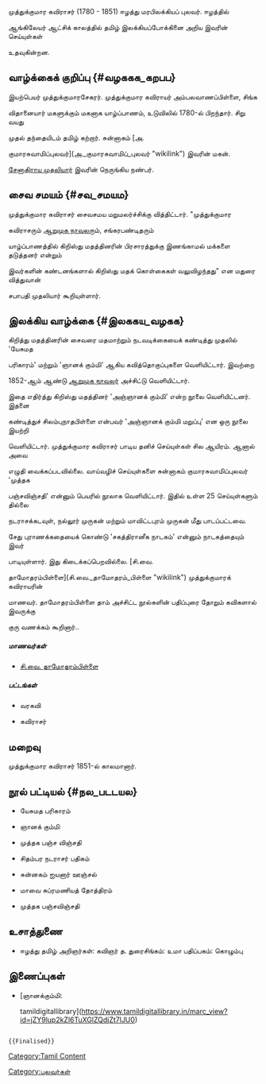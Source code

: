முத்துக்குமார கவிராசர் (1780 - 1851) ஈழத்து மரபிலக்கியப் புலவர். ஈழத்தில்
ஆங்கிலேயர் ஆட்சிக் காலத்தில் தமிழ் இலக்கியப்போக்கினை அறிய இவரின் செய்யுள்கள்
உதவுகின்றன.

## வாழ்க்கைக் குறிப்பு {#வழககக_கறபப}

இயற்பெயர் முத்துக்குமாரசேகரர். முத்துக்குமார கவிராயர் அம்பலவாணப்பிள்ளை, சிங்க
விதானையார் மகளுக்கும் மகனாக யாழ்ப்பாணம், உடுவிலில் 1780-ல் பிறந்தார். சிறு வயது
முதல் தந்தையிடம் தமிழ் கற்றார். சுன்னாகம் [அ.
குமாரசுவாமிப்புலவர்](அ._குமாரசுவாமிப்_புலவர் "wikilink") இவரின் மகன்.
[சேனாதிராய முதலியார்](சேனாதிராய_முதலியார் "wikilink") இவரின் நெருங்கிய நண்பர்.

## சைவ சமயம் {#சவ_சமயம}

முத்துக்குமார கவிராசர் சைவசமய மறுமலர்ச்சிக்கு வித்திட்டார். "முத்துக்குமார
கவிராசரும் [ஆறுமுக நாவலர](ஆறுமுக_நாவலர் "wikilink")ும், சங்கரபண்டிதரும்
யாழ்ப்பாணத்தில் கிறிஸ்து மதத்தினரின் பிரசாரத்துக்கு இணங்காமல் மக்களை தடுத்தனர் என்றும்
இவர்களின் கண்டனங்களால் கிறிஸ்து மதக் கொள்கைகள் வலுவிழந்தது" என மதுரை வித்துவான்
சபாபதி முதலியார் கூறியுள்ளார்.

## இலக்கிய வாழ்க்கை {#இலககய_வழகக}

கிறித்து மதத்தினரின் சைவரை மதமாற்றும் நடவடிக்கையைக் கண்டித்து முதலில் \'யேசுமத
பரிகாரம்\' மற்றும் \'ஞானக் கும்மி\' ஆகிய கவித்தொகுப்புகளை வெளியிட்டார். இவற்றை
1852-ஆம் ஆண்டு [ஆறுமுக நாவலர்](ஆறுமுக_நாவலர் "wikilink") அச்சிட்டு வெளியிட்டார்.
இதை எதிர்த்து கிறிஸ்து மதத்தினர் \'அஞ்ஞானக் கும்மி\' என்ற நூலை வெளியிட்டனர். இதனை
கண்டித்துச் சிலம்புநாதபிள்ளை என்பவர் \'அஞ்ஞானக் கும்மி மறுப்பு\' என ஒரு நூலை இயற்றி
வெளியிட்டார். முத்துக்குமார கவிராசர் பாடிய தனிச் செய்யுள்கள் சில ஆயிரம். ஆனால் அவை
எழுதி வைக்கப்படவில்லை. வாய்வழிச் செய்யுள்களை சுன்னாகம் குமாரசுவாமிப்புலவர் \'முத்தக
பஞ்சவிஞ்சதி\' என்னும் பெயரில் நூலாக வெளியிட்டார். இதில் உள்ள 25 செய்யுள்களும் தில்லை
நடராசக்கடவுள், நல்லூர் முருகன் மற்றும் மாவிட்டபுரம் முருகன் மீது பாடப்பட்டவை.

சேது புராணக்கதையைக் கொண்டு \'சகத்திரானீக நாடகம்\' என்னும் நாடகத்தையும் இவர்
பாடியுள்ளார். இது கிடைக்கப்பெறவில்லை. [சி.வை.
தாமோதரம்பிள்ளை](சி.வை._தாமோதரம்_பிள்ளை "wikilink") முத்துக்குமாரக் கவிராயரின்
மாணவர். தாமோதரம்பிள்ளை தாம் அச்சிட்ட நூல்களின் பதிப்புரை தோறும் கவிகளால் இவருக்கு
குரு வணக்கம் கூறினார்..

##### மாணவர்கள்

-   [சி.வை. தாமோதரம்பிள்ளை](சி.வை._தாமோதரம்_பிள்ளை "wikilink")

##### பட்டங்கள்

-   வரகவி
-   கவிராசர்

## மறைவு

முத்துக்குமார கவிராசர் 1851-ல் காலமானார்.

## நூல் பட்டியல் {#நல_படடயல}

-   யேசுமத பரிகாரம்
-   ஞானக் கும்மி
-   முத்தக பஞ்ச விஞ்சதி
-   சிதம்பர நடராசர் பதிகம்
-   சுன்னகம் ஐயனார் ஊஞ்சல்
-   மாவை சுப்ரமணியத் தோத்திரம்
-   முத்தக பஞ்சவிஞ்சதி

## உசாத்துணை

-   ஈழத்து தமிழ் அறிஞர்கள்: கவிஞர் த. துரைசிங்கம்: உமா பதிப்பகம்: கொழும்பு

## இணைப்புகள்

-   [ஞானக்கும்மி:
    tamildigitallibrary](https://www.tamildigitallibrary.in/marc_view?id=jZY9lup2kZl6TuXGlZQdjZt7lJU0)

```{=mediawiki}
{{Finalised}}
```
[Category:Tamil Content](Category:Tamil_Content "wikilink")
[Category:புலவர்கள்](Category:புலவர்கள் "wikilink")
